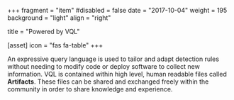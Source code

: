 +++
fragment = "item"
#disabled = false
date = "2017-10-04"
weight = 195
background = "light"
align = "right"

title = "Powered by VQL"

[asset]
  icon = "fas fa-table"
+++

An expressive query language is used to tailor and adapt detection
rules without needing to modify code or deploy software to collect new
information. VQL is contained within high level, human readable files
called **Artifacts**. These files can be shared and exchanged freely
within the community in order to share knowledge and experience.
